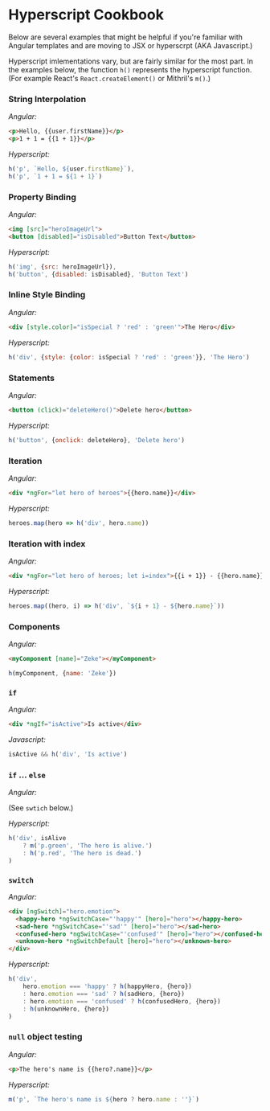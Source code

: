 # Hyperscript Cookbook

Below are several examples that might be helpful if you're familiar with Angular templates and are moving to JSX or hyperscrpt (AKA Javascript.)

Hyperscript imlementations vary, but are fairly similar for the most part. In the examples below, the function `h()` represents the hyperscript function. (For example React's `React.createElement()` or Mithril's `m()`.)

### String Interpolation

*Angular:*

```html
<p>Hello, {{user.firstName}}</p>
<p>1 + 1 = {{1 + 1}}</p>
```

*Hyperscript:*

```javascript
h('p', `Hello, ${user.firstName}`),
h('p', `1 + 1 = ${1 + 1}`)
```

### Property Binding

*Angular:*

```html
<img [src]="heroImageUrl">
<button [disabled]="isDisabled">Button Text</button>
```

*Hyperscript:*

```javascript
h('img', {src: heroImageUrl}),
h('button', {disabled: isDisabled}, 'Button Text')
```

### Inline Style Binding

*Angular:*

```html
<div [style.color]="isSpecial ? 'red' : 'green'">The Hero</div>
```

*Hyperscript:*
```javascript
h('div', {style: {color: isSpecial ? 'red' : 'green'}}, 'The Hero')
```

### Statements

*Angular:*

```html
<button (click)="deleteHero()">Delete hero</button>
```

*Hyperscript:*

```javascript
h('button', {onclick: deleteHero}, 'Delete hero')
```

###  Iteration

*Angular:*

```html
<div *ngFor="let hero of heroes">{{hero.name}}</div>
```

*Hyperscript:*

```javascript
heroes.map(hero => h('div', hero.name))
```

###  Iteration with index

*Angular:*

```html
<div *ngFor="let hero of heroes; let i=index">{{i + 1}} - {{hero.name}}</div>
```

*Hyperscript:*

```javascript
heroes.map((hero, i) => h('div', `${i + 1} - ${hero.name}`))
```

### Components

*Angular:*

```html
<myComponent [name]="Zeke"></myComponent>
```

```javascript
h(myComponent, {name: 'Zeke'})
```


### `if`

*Angular:*

```html
<div *ngIf="isActive">Is active</div>
```

*Javascript:*

```javascript
isActive && h('div', 'Is active')
```

### `if` ... `else`

*Angular:*

(See `swtich` below.)

*Hyperscript:*

```javascript
h('div', isAlive
	? m('p.green', 'The hero is alive.')
	: h('p.red', 'The hero is dead.')
)
```

### `switch`

*Angular:*

```html
<div [ngSwitch]="hero.emotion">
  <happy-hero *ngSwitchCase="'happy'" [hero]="hero"></happy-hero>
  <sad-hero *ngSwitchCase="'sad'" [hero]="hero"></sad-hero>
  <confused-hero *ngSwitchCase="'confused'" [hero]="hero"></confused-hero>
  <unknown-hero *ngSwitchDefault [hero]="hero"></unknown-hero>
</div>
```

*Hyperscript:*

```javascript
h('div',
	hero.emotion === 'happy' ? h(happyHero, {hero})
	: hero.emotion === 'sad' ? h(sadHero, {hero})
	: hero.emotion === 'confused' ? h(confusedHero, {hero})
	: h(unknownHero, {hero})
)
```

### `null` object testing

*Angular:*

```html
<p>The hero's name is {{hero?.name}}</p>
```

*Hyperscript:*

```javascript
m('p', `The hero's name is ${hero ? hero.name : ''}`)
```
